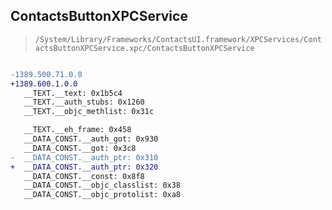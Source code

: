 ## ContactsButtonXPCService

> `/System/Library/Frameworks/ContactsUI.framework/XPCServices/ContactsButtonXPCService.xpc/ContactsButtonXPCService`

```diff

-1389.500.71.0.0
+1389.600.1.0.0
   __TEXT.__text: 0x1b5c4
   __TEXT.__auth_stubs: 0x1260
   __TEXT.__objc_methlist: 0x31c

   __TEXT.__eh_frame: 0x458
   __DATA_CONST.__auth_got: 0x930
   __DATA_CONST.__got: 0x3c8
-  __DATA_CONST.__auth_ptr: 0x310
+  __DATA_CONST.__auth_ptr: 0x320
   __DATA_CONST.__const: 0x8f8
   __DATA_CONST.__objc_classlist: 0x38
   __DATA_CONST.__objc_protolist: 0xa8

```
